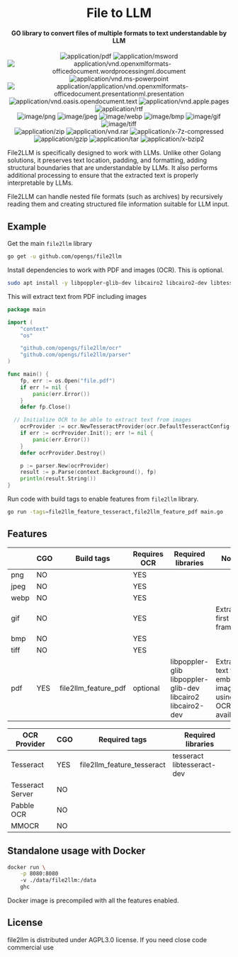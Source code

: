<h1 align="center">
  File to LLM
</h1>
<h4 align="center">GO library to convert files of multiple formats to text understandable by LLM</h4>

<p align="center">
  <img alt="application/pdf" src="https://img.shields.io/badge/PDF-lightgray?style=for-the-badge">
  <img alt="application/msword" src="https://img.shields.io/badge/DOC-gray?style=for-the-badge">
  <img alt="application/vnd.openxmlformats-officedocument.wordprocessingml.document" src="https://img.shields.io/badge/DOCX-gray?style=for-the-badge">
  <img alt="application/vnd.ms-powerpoint" src="https://img.shields.io/badge/PPT-gray?style=for-the-badge">
  <img alt="application/application/vnd.openxmlformats-officedocument.presentationml.presentation" src="https://img.shields.io/badge/PPTX-gray?style=for-the-badge">
  <img alt="application/vnd.oasis.opendocument.text" src="https://img.shields.io/badge/ODT-gray?style=for-the-badge">
  <img alt="application/vnd.apple.pages" src="https://img.shields.io/badge/PAGES-gray?style=for-the-badge">
  <img alt="application/rtf" src="https://img.shields.io/badge/RTF-gray?style=for-the-badge">
  <br>
  <img alt="image/png" src="https://img.shields.io/badge/PNG-lightgray?style=for-the-badge">
  <img alt="image/jpeg" src="https://img.shields.io/badge/JPEG-lightgray?style=for-the-badge">
  <img alt="image/webp" src="https://img.shields.io/badge/WEBP-lightgray?style=for-the-badge">
  <img alt="image/bmp" src="https://img.shields.io/badge/BMP-lightgray?style=for-the-badge">
  <img alt="image/gif" src="https://img.shields.io/badge/GIF-lightgray?style=for-the-badge">
  <img alt="image/tiff" src="https://img.shields.io/badge/TIFF-lightgray?style=for-the-badge">
  <br>
  <img alt="application/zip" src="https://img.shields.io/badge/ZIP-gray?style=for-the-badge">
  <img alt="application/vnd.rar" src="https://img.shields.io/badge/RAR-gray?style=for-the-badge">
  <img alt="application/x-7z-compressed" src="https://img.shields.io/badge/7Z-gray?style=for-the-badge">
  <img alt="application/gzip" src="https://img.shields.io/badge/GZ-gray?style=for-the-badge">
  <img alt="application/tar" src="https://img.shields.io/badge/TAR-gray?style=for-the-badge">
  <img alt="application/x-bzip2" src="https://img.shields.io/badge/BZ2-gray?style=for-the-badge">
</p>

File2LLM is specifically designed to work with LLMs. Unlike other Golang solutions, it preserves text location, padding, and formatting, adding structural boundaries that are understandable by LLMs. It also performs additional processing to ensure that the extracted text is properly interpretable by LLMs.

File2LLM can handle nested file formats (such as archives) by recursively reading them and creating structured file information suitable for LLM input.

## Example

Get the main `file2llm` library

```bash
go get -u github.com/opengs/file2llm
```

Install dependencies to work with PDF and images (OCR). This is optional.

```bash
sudo apt install -y libpoppler-glib-dev libcairo2 libcairo2-dev libtesseract-dev
```

This will extract text from PDF including images

```go
package main

import (
	"context"
	"os"

	"github.com/opengs/file2llm/ocr"
	"github.com/opengs/file2llm/parser"
)

func main() {
	fp, err := os.Open("file.pdf")
	if err != nil {
		panic(err.Error())
	}
	defer fp.Close()

  // Initialize OCR to be able to extract text from images
	ocrProvider := ocr.NewTesseractProvider(ocr.DefaultTesseractConfig())
	if err := ocrProvider.Init(); err != nil {
		panic(err.Error())
	}
	defer ocrProvider.Destroy()

	p := parser.New(ocrProvider)
	result := p.Parse(context.Background(), fp)
	println(result.String())
}
```

Run code with build tags to enable features from `file2llm` library.

```bash
go run -tags=file2llm_feature_tesseract,file2llm_feature_pdf main.go
```

## Features

|      | CGO | Build tags           | Requires OCR | Required libraries                                          | Notes                                                    |
| ---- | --- | -------------------- | ------------ | ----------------------------------------------------------- | -------------------------------------------------------- |
| png  | NO  |                      | YES          |                                                             |                                                          |
| jpeg | NO  |                      | YES          |                                                             |                                                          |
| webp | NO  |                      | YES          |                                                             |                                                          |
| gif  | NO  |                      | YES          |                                                             | Extracts first frame                                     |
| bmp  | NO  |                      | YES          |                                                             |                                                          |
| tiff | NO  |                      | YES          |                                                             |                                                          |
| pdf  | YES | file2llm_feature_pdf | optional     | libpoppler-glib libpoppler-glib-dev libcairo2 libcairo2-dev | Extracts text from embeded images using OCR if available |

| OCR Provider     | CGO | Required tags              | Required libraries         |
| ---------------- | --- | -------------------------- | -------------------------- |
| Tesseract        | YES | file2llm_feature_tesseract | tesseract libtesseract-dev |
| Tesseract Server | NO  |                            |                            |
| Pabble OCR       | NO  |                            |                            |
| MMOCR            | NO  |                            |                            |

## Standalone usage with Docker

```bash
docker run \
    -p 8080:8080
    -v ./data/file2llm:/data
    ghc
```

Docker image is precompiled with all the features enabled.

## License
file2llm is distributed under AGPL3.0 license. If you need close code commercial use

